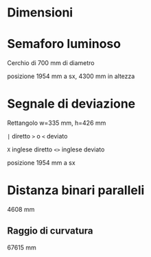 # Dimensioni
 
# Semaforo luminoso

Cerchio di 700 mm di diametro

posizione 1954 mm a sx, 4300 mm in altezza

# Segnale di deviazione

Rettangolo w=335 mm, h=426 mm

`|` diretto
`>` o `<` deviato

`X` inglese diretto
`<>` inglese deviato

posizione 1954 mm a sx

# Distanza binari paralleli

4608 mm

## Raggio di curvatura

67615 mm
